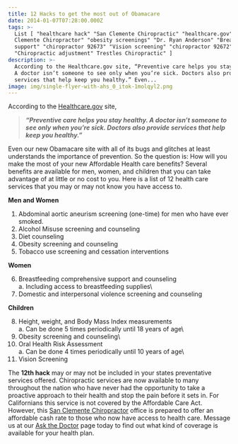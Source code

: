 ```yaml
---
title: 12 Hacks to get the most out of Obamacare
date: 2014-01-07T07:28:00.000Z
tags: >-
  List [ "healthcare hack" "San Clemente Chiropractic" "healthcare.gov" "San
  Clemente Chiropractor" "obesity screenings" "Dr. Ryan Anderson" "Breastfeeding
  support" "chiropractor 92673" "Vision screening" "chiropractor 92672"
  "Chiropractic adjustment" Trestles Chiropractic" ]
description: >-
  According to the Healthcare.gov site, “Preventive care helps you stay healthy.
  A doctor isn’t someone to see only when you’re sick. Doctors also provide
  services that help keep you healthy.” Even...
image: img/single-flyer-with-ahs_0_itok-1molqyl2.png
---
```

According to the [Healthcare.gov](http://healthcare.gov "healthcare.gov") site,

> ***“Preventive care helps you stay healthy. A doctor isn’t someone to see only when you’re sick. Doctors also provide services that help keep you healthy.”***

Even our new Obamacare site with all of its bugs and glitches at least understands the importance of prevention. So the question is: How will you make the most of your new Affordable Health care benefits? Several benefits are available for men, women, and children that you can take advantage of at little or no cost to you. Here is a list of 12 health care services that you may or may not know you have access to.

**Men and Women**

1. Abdominal aortic aneurism screening (one-time) for men who have ever smoked.
2. Alcohol Misuse screening and counseling
3. Diet counseling
4. Obesity screening and counseling
5. Tobacco use screening and cessation interventions

**Women**

6. Breastfeeding comprehensive support and counseling\
a. Including access to breastfeeding supplies\
7. Domestic and interpersonal violence screening and counseling

**Children**

8. Height, weight, and Body Mass Index measurements\
a. Can be done 5 times periodically until 18 years of age\
9. Obesity screening and counseling\
10. Oral Health Risk Assessment\
a. Can be done 4 times periodically until 10 years of age\
11. Vision Screening

The **12th hack** may or may not be included in your states preventative services offered. Chiropractic services are now available to many throughout the nation who have never had the opportunity to take a proactive approach to their health and stop the pain before it sets in. For Californians this service is not covered by the Affordable Care Act. However, this[](<>) [San Clemente Chiropractor](../index.html "San Clemente Chiropractor") office is prepared to offer an affordable cash rate to those who now have access to health care. Message us at our[](<>) [Ask the Doctor](http://www.trestleschiropractic.com/contact-us "contact us") page today to find out what kind of coverage is available for your health plan.